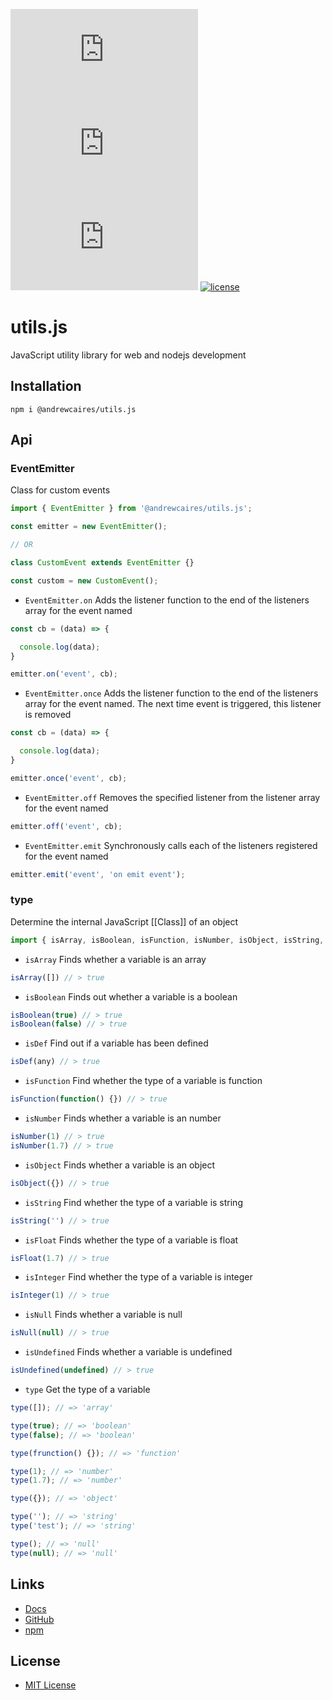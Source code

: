 [![npm](https://img.shields.io/npm/v/@andrewcaires/utils.js?color=blue&logo=npm)](https://www.npmjs.com/package/@andrewcaires/utils.js)
[![downloads](https://img.shields.io/npm/dt/@andrewcaires/utils.js?color=blue)](https://www.npmjs.com/package/@andrewcaires/utils.js)
[![size](https://img.shields.io/bundlephobia/min/@andrewcaires/utils.js?color=blue)](https://github.com/andrewcaires/npm/tree/main/utils.js)
[![license](https://img.shields.io/github/license/andrewcaires/npm?color=blue)](https://github.com/andrewcaires/npm/blob/main/LICENSE)

# utils.js

JavaScript utility library for web and nodejs development

## Installation

`npm i @andrewcaires/utils.js`

## Api

### EventEmitter

Class for custom events

```js
import { EventEmitter } from '@andrewcaires/utils.js';

const emitter = new EventEmitter();

// OR

class CustomEvent extends EventEmitter {}

const custom = new CustomEvent();

```

- `EventEmitter.on` Adds the listener function to the end of the listeners array for the event named

```js
const cb = (data) => {

  console.log(data);
}

emitter.on('event', cb);
```

- `EventEmitter.once` Adds the listener function to the end of the listeners array for the event named. The next time event is triggered, this listener is removed

```js
const cb = (data) => {

  console.log(data);
}

emitter.once('event', cb);
```

- `EventEmitter.off` Removes the specified listener from the listener array for the event named

```js
emitter.off('event', cb);
```

- `EventEmitter.emit` Synchronously calls each of the listeners registered for the event named

```js
emitter.emit('event', 'on emit event');
```

### type

Determine the internal JavaScript [[Class]] of an object

```js
import { isArray, isBoolean, isFunction, isNumber, isObject, isString, isFloat, isInteger, isNull, isUndefined, isValid, type } from '@andrewcaires/utils.js';
```

- `isArray` Finds whether a variable is an array

```js
isArray([]) // > true
```

- `isBoolean` Finds out whether a variable is a boolean

```js
isBoolean(true) // > true
isBoolean(false) // > true
```

- `isDef` Find out if a variable has been defined

```js
isDef(any) // > true
```

- `isFunction` Find whether the type of a variable is function

```js
isFunction(function() {}) // > true
```

- `isNumber` Finds whether a variable is an number

```js
isNumber(1) // > true
isNumber(1.7) // > true
```

- `isObject` Finds whether a variable is an object

```js
isObject({}) // > true
```

- `isString` Find whether the type of a variable is string

```js
isString('') // > true
```

- `isFloat` Finds whether the type of a variable is float

```js
isFloat(1.7) // > true
```

- `isInteger` Find whether the type of a variable is integer

```js
isInteger(1) // > true
```

- `isNull` Finds whether a variable is null

```js
isNull(null) // > true
```

- `isUndefined` Finds whether a variable is undefined

```js
isUndefined(undefined) // > true
```

- `type` Get the type of a variable

```js
type([]); // => 'array'

type(true); // => 'boolean'
type(false); // => 'boolean'

type(frunction() {}); // => 'function'

type(1); // => 'number'
type(1.7); // => 'number'

type({}); // => 'object'

type(''); // => 'string'
type('test'); // => 'string'

type(); // => 'null'
type(null); // => 'null'
```

## Links

* [Docs](https://github.com/andrewcaires/utils.js#readme)
* [GitHub](https://github.com/andrewcaires/utils.js)
* [npm](https://www.npmjs.com/package/@andrewcaires/utils.js)

## License

* [MIT License](https://github.com/andrewcaires/utils.js/blob/main/LICENSE)
